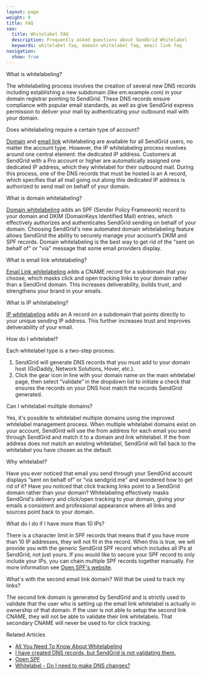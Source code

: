 ```yaml
---
layout: page
weight: 0
title: FAQ
seo:
  title: Whitelabel FAQ
  description: Frequently asked questions about SendGrid Whitelabel
  keywords: whitelabel faq, domain whitelabel faq, email link faq
navigation:
  show: true
---
```



<page-anchor el="h2">
What is whitelabeling?
</page-anchor>

The whitelabeling process involves the creation of several new DNS records including establishing a new subdomain (like em.example.com) in your domain registrar pointing to SendGrid. These DNS records ensure compliance with popular email standards, as well as give SendGrid express permission to deliver your mail by authenticating your outbound mail with your domain.

<page-anchor el="h2">
Does whitelabeling require a certain type of account?
</page-anchor>

[Domain]({{root_url}}/User_Guide/Settings/Whitelabel/domains.html) and [email link]({{root_url}}/User_Guide/Settings/Whitelabel/links.html) whitelabeling are available for all SendGrid users, no matter the account type. However, the IP whitelabeling process revolves around one central element: the dedicated IP address. Customers at SendGrid with a Pro account or higher are automatically assigned one dedicated IP address, which they whitelabel for their outbound mail. During this process, one of the DNS records that must be hosted is an A record, which specifies that all mail going out along this dedicated IP address is authorized to send mail on behalf of your domain.

<page-anchor el="h2">
What is domain whitelabeling?
</page-anchor>

[Domain whitelabeling]({{root_url}}/User_Guide/Settings/Whitelabel/domains.html) adds an SPF (Sender Policy Framework) record to your domain and DKIM (DomainKeys Identified Mail) entries, which effectively authorizes and authenticates SendGrid sending on behalf of your domain. Choosing SendGrid's new automated domain whitelabeling feature allows SendGrid the ability to securely manage your account’s DKIM and SPF records. Domain whitelabeling is the best way to get rid of the "sent on behalf of" or "via" message that some email providers display.

<page-anchor el="h2">
What is email link whitelabeling?
</page-anchor>

[Email Link whitelabeling]({{root_url}}/User_Guide/Settings/Whitelabel/links.html) adds a CNAME record for a subdomain that you choose, which masks click and open tracking links to your domain rather than a SendGrid domain. This increases deliverability, builds trust, and strengthens your brand in your emails.

<page-anchor el="h2">
What is IP whitelabeling?
</page-anchor>

[IP whitelabeling]({{root_url}}/User_Guide/Settings/Whitelabel/ips.html) adds an A record on a subdomain that points directly to your unique sending IP address. This further increases trust and improves deliverability of your email.

<page-anchor el="h2">
How do I whitelabel?
</page-anchor>

Each whitelabel type is a two-step process:

1. SendGrid will generate DNS records that you must add to your domain host (GoDaddy, Network Solutions, Hover, etc.).
2. Click the gear icon in line with your domain name on the main whitelabel page, then select “validate” in the dropdown list to initiate a check that ensures the records on your DNS host match the records SendGrid generated.

<page-anchor el="h2">
Can I whitelabel multiple domains?
</page-anchor>

Yes, it's possible to whitelabel multiple domains using the improved whitelabel management process. When multiple whitelabel domains exist on your account, SendGrid will use the from address for each email you send through SendGrid and match it to a domain and link whitelabel. If the from address does not match an existing whitelabel, SendGrid will fall back to the whitelabel you have chosen as the default.

<page-anchor el="h2">
Why whitelabel?
</page-anchor>

Have you ever noticed that email you send through your SendGrid account displays “sent on behalf of” or “via sendgrid.me” and wondered how to get rid of it? Have you noticed that click tracking links point to a SendGrid domain rather than your domain? Whitelabeling effectively masks SendGrid's delivery and click/open tracking to your domain, giving your emails a consistent and professional appearance where all links and sources point back to your domain.

<page-anchor el="h2">
What do I do if I have more than 10 IPs?
</page-anchor>

There is a character limit in SPF records that means that if you have more than 10 IP addresses, they will not fit in the record. When this is true, we will provide you with the generic SendGrid SPF record which includes all IPs at SendGrid, not just yours. If you would like to secure your SPF record to only include your IPs, you can chain multiple SPF records together manually. For more information see [Open SPF's website](http://www.openspf.org/Introduction).

<page-anchor el="h2">
What's with the second email link domain?  Will that be used to track my links?
</page-anchor>

The second link domain is generated by SendGrid and is strictly used to validate that the user who is setting up the email link whitelabel is actually in ownership of that domain. If the user is not able to setup the second link CNAME, they will not be able to validate their link whitelabels. That secondary CNAME will never be used to for click tracking.


<page-anchor el="h2">
Related Articles
</page-anchor>

* [All You Need To Know About Whitelabeling]({{root_url}}/Classroom/Deliver/Delivery_Introduction/all_you_need_to_know_about_whitelabeling.html)
* [I have created DNS records, but SendGrid is not validating them.]({{root_url}}/Classroom/Troubleshooting/Authentication/i_have_created_dns_records_but_the_whitelabel_wizard_is_not_validating_them.html)
* [Open SPF](http://www.openspf.org/Introduction)
* [Whitelabel - Do I need to make DNS changes?]({{root_url}}/Classroom/Deliver/Delivery_Introduction/whitelabel_do_i_need_to_make_dns_changes_pro_and_higher.html)
